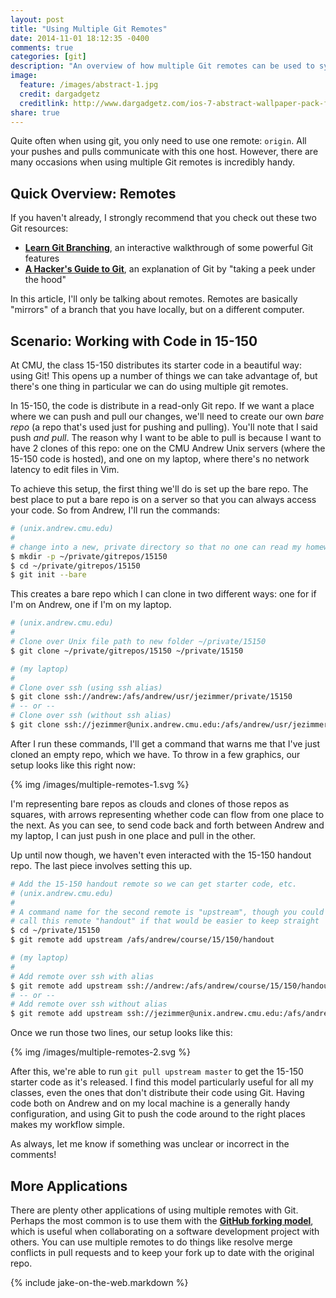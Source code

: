 ```yaml
---
layout: post
title: "Using Multiple Git Remotes"
date: 2014-11-01 18:12:35 -0400
comments: true
categories: [git]
description: "An overview of how multiple Git remotes can be used to synchronize code distributed in a read-only Git repo"
image:
  feature: /images/abstract-1.jpg
  credit: dargadgetz
  creditlink: http://www.dargadgetz.com/ios-7-abstract-wallpaper-pack-for-iphone-5-and-ipod-touch-retina/
share: true
---
```


Quite often when using git, you only need to use one remote: `origin`. All your pushes and pulls communicate with this one host. However, there are many occasions when using multiple Git remotes is incredibly handy.

<!-- more -->

## Quick Overview: Remotes

If you haven't already, I strongly recommend that you check out these two Git resources:

- [__Learn Git Branching__][learnGitBranching], an interactive walkthrough of some powerful Git features
- [__A Hacker's Guide to Git__][hacker], an explanation of Git by "taking a peek under the hood" 

In this article, I'll only be talking about remotes. Remotes are basically "mirrors" of a branch that you have locally, but on a different computer.

## Scenario: Working with Code in 15-150

At CMU, the class 15-150 distributes its starter code in a beautiful way: using Git! This opens up a number of things we can take advantage of, but there's one thing in particular we can do using multiple git remotes.

In 15-150, the code is distribute in a read-only Git repo. If we want a place where we can push and pull our changes, we'll need to create our own _bare repo_ (a repo that's used just for pushing and pulling). You'll note that I said push _and pull_. The reason why I want to be able to pull is because I want to have 2 clones of this repo: one on the CMU Andrew Unix servers (where the 15-150 code is hosted), and one on my laptop, where there's no network latency to edit files in Vim. 

To achieve this setup, the first thing we'll do is set up the bare repo. The best place to put a bare repo is on a server so that you can always access your code. So from Andrew, I'll run the commands:

```bash Initialize the Bare Repo
# (unix.andrew.cmu.edu)
#
# change into a new, private directory so that no one can read my homework
$ mkdir -p ~/private/gitrepos/15150
$ cd ~/private/gitrepos/15150
$ git init --bare
```

This creates a bare repo which I can clone in two different ways: one for if I'm on Andrew, one if I'm on my laptop.

```bash Clone New Remote
# (unix.andrew.cmu.edu)
#
# Clone over Unix file path to new folder ~/private/15150
$ git clone ~/private/gitrepos/15150 ~/private/15150

# (my laptop)
#
# Clone over ssh (using ssh alias)
$ git clone ssh://andrew:/afs/andrew/usr/jezimmer/private/15150
# -- or --
# Clone over ssh (without ssh alias)
$ git clone ssh://jezimmer@unix.andrew.cmu.edu:/afs/andrew/usr/jezimmer/private/15150
```

After I run these commands, I'll get a command that warns me that I've just cloned an empty repo, which we have. To throw in a few graphics, our setup looks like this right now:

{% img /images/multiple-remotes-1.svg %}

I'm representing bare repos as clouds and clones of those repos as squares, with arrows representing whether code can flow from one place to the next. As you can see, to send code back and forth between Andrew and my laptop, I can just push in one place and pull in the other.

Up until now though, we haven't even interacted with the 15-150 handout repo. The last piece involves setting this up.

```bash Add Handout Remote
# Add the 15-150 handout remote so we can get starter code, etc.
# (unix.andrew.cmu.edu)
#
# A command name for the second remote is "upstream", though you could also
# call this remote "handout" if that would be easier to keep straight
$ cd ~/private/15150
$ git remote add upstream /afs/andrew/course/15/150/handout

# (my laptop)
#
# Add remote over ssh with alias
$ git remote add upstream ssh://andrew:/afs/andrew/course/15/150/handout
# -- or --
# Add remote over ssh without alias
$ git remote add upstream ssh://jezimmer@unix.andrew.cmu.edu:/afs/andrew/course/15/150/handout
```

Once we run those two lines, our setup looks like this:

{% img /images/multiple-remotes-2.svg %}

After this, we're able to run `git pull upstream master` to get the 15-150 starter code as it's released. I find this model particularly useful for all my classes, even the ones that don't distribute their code using Git. Having code both on Andrew and on my local machine is a generally handy configuration, and using Git to push the code around to the right places makes my workflow simple. 

As always, let me know if something was unclear or incorrect in the comments!

## More Applications

There are plenty other applications of using multiple remotes with Git. Perhaps the most common is to use them with the [__GitHub forking model__][forking], which is useful when collaborating on a software development project with others. You can use multiple remotes to do things like resolve merge conflicts in pull requests and to keep your fork up to date with the original repo.

{% include jake-on-the-web.markdown %}


[learnGitBranching]: http://pcottle.github.io/learnGitBranching/
[hacker]: https://wildlyinaccurate.com/a-hackers-guide-to-git
[forking]: https://help.github.com/articles/fork-a-repo/
